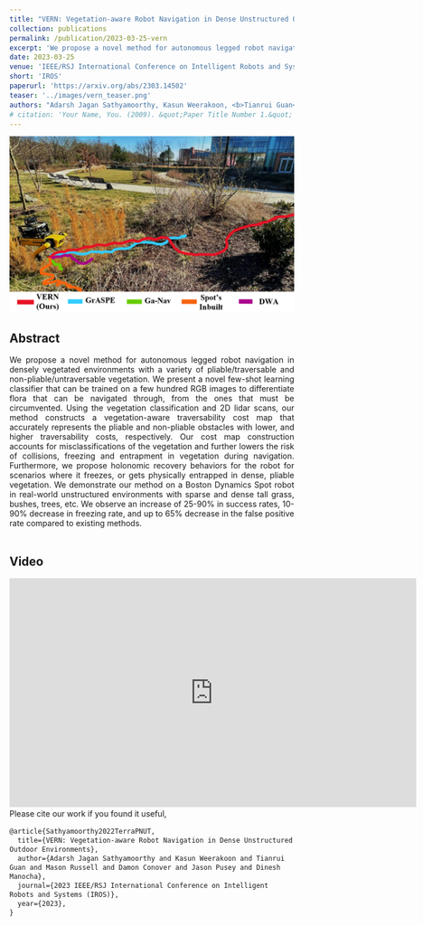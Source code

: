 ```yaml
---
title: "VERN: Vegetation-aware Robot Navigation in Dense Unstructured Outdoor Environments"
collection: publications
permalink: /publication/2023-03-25-vern
excerpt: 'We propose a novel method for autonomous legged robot navigation in densely vegetated environments with a variety of pliable/traversable and non-pliable/untraversable vegetation. We present a novel few-shot learning classifier that can be trained on a few hundred RGB images to differentiate flora that can be navigated through, from the ones that must be circumvented. Using the vegetation classification and 2D lidar scans, our method constructs a vegetation-aware traversability cost map that accurately represents the pliable and non-pliable obstacles with lower, and higher traversability costs, respectively. Our cost map construction accounts for misclassifications of the vegetation and further lowers the risk of collisions, freezing and entrapment in vegetation during navigation. Furthermore, we propose holonomic recovery behaviors for the robot for scenarios where it freezes, or gets physically entrapped in dense, pliable vegetation. We demonstrate our method on a Boston Dynamics Spot robot in real-world unstructured environments with sparse and dense tall grass, bushes, trees, etc. We observe an increase of 25-90% in success rates, 10-90% decrease in freezing rate, and up to 65% decrease in the false positive rate compared to existing methods.'
date: 2023-03-25
venue: 'IEEE/RSJ International Conference on Intelligent Robots and Systems'
short: 'IROS'
paperurl: 'https://arxiv.org/abs/2303.14502'
teaser: '../images/vern_teaser.png'
authors: "Adarsh Jagan Sathyamoorthy, Kasun Weerakoon, <b>Tianrui Guan</b>, Mason Russell, Damon Conover, Jason Pusey, Dinesh Manocha"
# citation: 'Your Name, You. (2009). &quot;Paper Title Number 1.&quot; <i>Journal 1</i>. 1(1).'
---
```

<p style="text-align:center;">
<img src="../images/vern_teaser.png" width="600">
</p>

## Abstract
<div style="text-align: justify">We propose a novel method for autonomous legged robot navigation in densely vegetated environments with a variety of pliable/traversable and non-pliable/untraversable vegetation. We present a novel few-shot learning classifier that can be trained on a few hundred RGB images to differentiate flora that can be navigated through, from the ones that must be circumvented. Using the vegetation classification and 2D lidar scans, our method constructs a vegetation-aware traversability cost map that accurately represents the pliable and non-pliable obstacles with lower, and higher traversability costs, respectively. Our cost map construction accounts for misclassifications of the vegetation and further lowers the risk of collisions, freezing and entrapment in vegetation during navigation. Furthermore, we propose holonomic recovery behaviors for the robot for scenarios where it freezes, or gets physically entrapped in dense, pliable vegetation. We demonstrate our method on a Boston Dynamics Spot robot in real-world unstructured environments with sparse and dense tall grass, bushes, trees, etc. We observe an increase of 25-90% in success rates, 10-90% decrease in freezing rate, and up to 65% decrease in the false positive rate compared to existing methods.</div>
<br>


## Video
<iframe width="720" height="405" src="https://www.youtube.com/embed/Vf3nnm1O5Ao" frameborder="0" allow="accelerometer; autoplay; encrypted-media; gyroscope; picture-in-picture" allowfullscreen></iframe>

<br>
Please cite our work if you found it useful,

```
@article{Sathyamoorthy2022TerraPNUT,
  title={VERN: Vegetation-aware Robot Navigation in Dense Unstructured Outdoor Environments}, 
  author={Adarsh Jagan Sathyamoorthy and Kasun Weerakoon and Tianrui Guan and Mason Russell and Damon Conover and Jason Pusey and Dinesh Manocha},
  journal={2023 IEEE/RSJ International Conference on Intelligent Robots and Systems (IROS)},
  year={2023},
}
```
